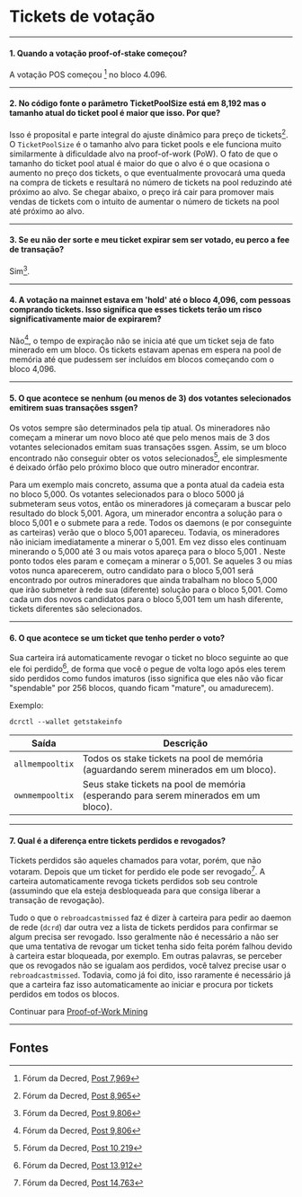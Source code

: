 # Tickets de votação 

---

#### 1. Quando a votação proof-of-stake começou? 

A votação POS começou [^7969] no bloco 4.096.

---

#### 2. No código fonte o parâmetro TicketPoolSize está em 8,192 mas o tamanho atual do ticket pool é maior que isso. Por que? 

Isso é proposital e parte integral do ajuste dinâmico para preço de tickets[^8965]. O `TicketPoolSize` é o tamanho alvo para ticket pools e ele funciona muito similarmente à dificuldade alvo na proof-of-work (PoW). O fato de que o tamanho do ticket pool atual é maior do que o alvo é o que ocasiona o aumento no preço dos tickets, o que eventualmente provocará uma queda na compra de tickets e resultará no número de tickets na pool reduzindo até próximo ao alvo. Se chegar abaixo, o preço irá cair para promover mais vendas de tickets com o intuito de aumentar o número de tickets na pool até próximo ao alvo. 

---

#### 3. Se eu não der sorte e meu ticket expirar sem ser votado, eu perco a fee de transação?

Sim[^9806].

---

#### 4. A votação na mainnet estava em 'hold' até o bloco 4,096, com pessoas comprando tickets. Isso significa que esses tickets terão um risco significativamente maior de expirarem? 

Não[^9806], o tempo de expiração não se inicia até que um ticket seja de fato minerado em um bloco. Os tickets estavam apenas em espera na pool de memória até que pudessem ser incluídos em blocos começando com o bloco 4,096.

---

#### 5. O que acontece se nenhum (ou menos de 3) dos votantes selecionados emitirem suas transações ssgen?

Os votos sempre são determinados pela tip atual. Os mineradores não começam a minerar um novo bloco até que pelo menos mais de 3 dos votantes selecionados emitam suas transações ssgen. Assim, se um bloco encontrado não conseguir obter os votos selecionados[^10219], ele simplesmente é deixado órfão pelo próximo bloco que outro minerador encontrar.  

Para um exemplo mais concreto, assuma que a ponta atual da cadeia esta no bloco 5,000. Os votantes selecionados para o bloco 5000 já submeteram seus votos, então os mineradores já começaram a buscar pelo resultado do block 5,001. Agora, um minerador encontra a solução para o bloco 5,001 e o submete para a rede. Todos os daemons (e por conseguinte as carteiras) verão que o bloco 5,001 apareceu. Todavia, os mineradores não iniciam  imediatamente a minerar o 5,001. Em vez disso eles continuam minerando o 5,000 até 3 ou mais votos apareça para o bloco 5,001 . Neste ponto todos eles param e começam a minerar o 5,001. Se aqueles 3 ou mias votos nunca aparecerem, outro candidato para o bloco 5,001 será encontrado por outros mineradores que ainda trabalham no bloco 5,000 que irão submeter à rede sua (diferente) solução para o bloco 5,001. Como cada um dos novos candidatos para o bloco 5,001 tem um hash diferente, tickets diferentes são selecionados. 

---

#### 6. O que acontece se um ticket que tenho perder o voto? 

Sua carteira irá automaticamente revogar o ticket no bloco seguinte ao que ele foi perdido[^13912], de forma que você o pegue de volta logo após eles terem sido perdidos como fundos imaturos (isso significa que eles não vão ficar "spendable" por 256 blocos, quando ficam "mature", ou amadurecem).

Exemplo:

```no-highlight
dcrctl --wallet getstakeinfo
```

Saída          | Descrição
---             |---
`allmempooltix` | Todos os stake tickets na pool de memória (aguardando serem minerados em um bloco).
`ownmempooltix` | Seus stake tickets na pool de memória (esperando para serem minerados em um bloco).

---

#### 7. Qual é a diferença entre tickets perdidos e revogados? 

Tickets perdidos são aqueles chamados para votar, porém, que não votaram. Depois que um ticket for perdido ele pode ser revogado[^14763]. A carteira automaticamente revoga tickets perdidos sob seu controle (assumindo que ela esteja desbloqueada para que consiga liberar a transação de revogação). 

Tudo o que o `rebroadcastmissed` faz é dizer à carteira para pedir ao daemon de rede (`dcrd`) dar outra vez a lista de tickets perdidos para confirmar se algum precisa ser revogado. Isso geralmente não é necessário a não ser que uma tentativa de revogar um ticket tenha sido feita porém falhou devido à carteira estar bloqueada, por exemplo. Em outras palavras, se perceber que os revogados não se igualam aos perdidos, você talvez precise usar o `rebroadcastmissed`. Todavia, como já foi dito, isso raramente é necessário já que a carteira faz isso automaticamente ao iniciar e procura por tickets perdidos em todos os blocos.      

Continuar para [Proof-of-Work Mining](/mining/proof-of-work.md)

---

## <i class="fa fa-book"></i> Fontes

[^7969]: Fórum da Decred, [Post 7,969](https://forum.decred.org/threads/531/#post-7969)
[^8965]: Fórum da Decred, [Post 8,965](https://forum.decred.org/threads/531/page-2#post-8965)
[^9806]: Fórum da Decred, [Post 9,806](https://forum.decred.org/threads/180/page-6#post-9806)
[^10219]: Fórum da Decred, [Post 10,219](https://forum.decred.org/threads/180/page-6#post-10219)
[^13912]: Fórum da Decred, [Post 13,912](https://forum.decred.org/threads/1271/#post-13912)
[^14763]: Fórum da Decred, [Post 14,763](https://forum.decred.org/threads/1335/#post-14763)
